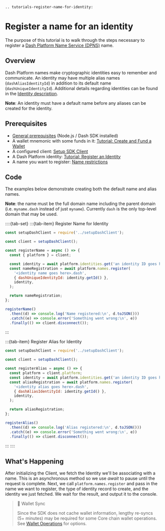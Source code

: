 ```{eval-rst}
.. tutorials-register-name-for-identity:
```

# Register a name for an identity

The purpose of this tutorial is to walk through the steps necessary to register a [Dash Platform Name Service (DPNS)](../../reference/glossary.md#dash-platform-naming-service-dpns) name.

## Overview

Dash Platform names make cryptographic identities easy to remember and communicate. An identity may have multiple alias names (`dashAliasIdentityId`) in addition to its default name (`dashUniqueIdentityId`). Additional details regarding identities can be found in the [Identity description](../../explanations/identity.md).

**Note**: An identity must have a default name before any aliases can be created for the identity.

## Prerequisites

- [General prerequisites](../../tutorials/introduction.md#prerequisites) (Node.js / Dash SDK installed)
- A wallet mnemonic with some funds in it: [Tutorial: Create and Fund a Wallet](../../tutorials/create-and-fund-a-wallet.md)
- A configured client: [Setup SDK Client](../setup-sdk-client.md)
- A Dash Platform identity: [Tutorial: Register an Identity](../../tutorials/identities-and-names/register-an-identity.md)
- A name you want to register: [Name restrictions](../../explanations/dpns.md#implementation)

## Code

 The examples below demonstrate creating both the default name and alias names.

**Note**: the name must be the full domain name including the parent domain (i.e. `myname.dash` instead of just `myname`). Currently `dash` is the only top-level domain that may be used.

::::{tab-set}
:::{tab-item} Register Name for Identity
```javascript
const setupDashClient = require('../setupDashClient');

const client = setupDashClient();

const registerName = async () => {
  const { platform } = client;

  const identity = await platform.identities.get('an identity ID goes here');
  const nameRegistration = await platform.names.register(
    '<identity name goes here>.dash',
    { dashUniqueIdentityId: identity.getId() },
    identity,
  );

  return nameRegistration;
};

registerName()
  .then((d) => console.log('Name registered:\n', d.toJSON()))
  .catch((e) => console.error('Something went wrong:\n', e))
  .finally(() => client.disconnect());
```
:::

:::{tab-item} Register Alias for Identity
```javascript
const setupDashClient = require('../setupDashClient');

const client = setupDashClient();

const registerAlias = async () => {
  const platform = client.platform;
  const identity = await platform.identities.get('an identity ID goes here');
  const aliasRegistration = await platform.names.register(
    '<identity alias goes here>.dash',
    { dashAliasIdentityId: identity.getId() },
    identity,
  );

  return aliasRegistration;
};

registerAlias()
  .then((d) => console.log('Alias registered:\n', d.toJSON()))
  .catch((e) => console.error('Something went wrong:\n', e))
  .finally(() => client.disconnect());
```
:::
::::

## What's Happening

After initializing the Client, we fetch the Identity we'll be associating with a name. This is an asynchronous method so we use _await_ to pause until the request is complete. Next, we call `platform.names.register` and pass in the name we want to register, the type of identity record to create, and the identity we just fetched. We wait for the result, and output it to the console.

> 📘 Wallet Sync
>
> Since the SDK does not cache wallet information, lengthy re-syncs (5+ minutes) may be required for some Core chain wallet operations. See [Wallet Operations](../setup-sdk-client.md#wallet-operations) for options.
